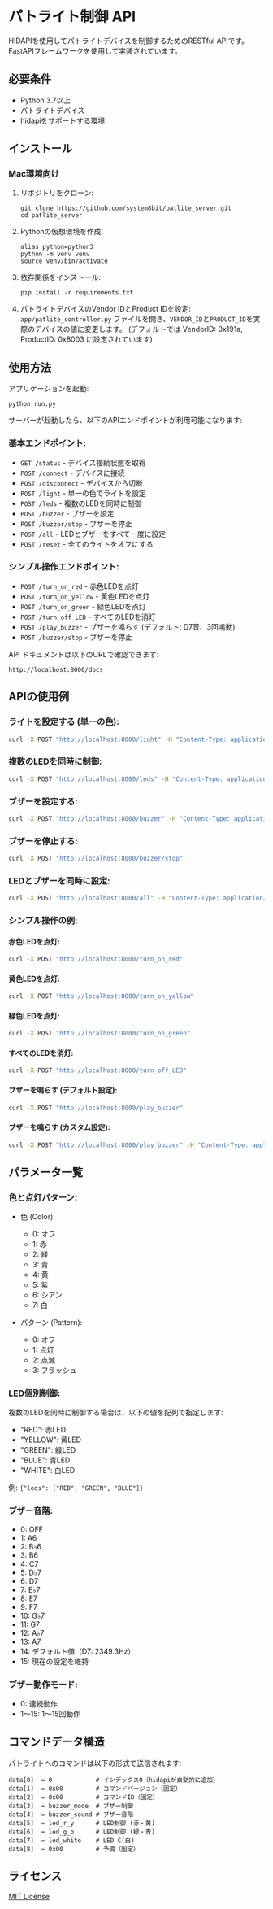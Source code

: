 # パトライト制御 API

HIDAPIを使用してパトライトデバイスを制御するためのRESTful APIです。FastAPIフレームワークを使用して実装されています。

## 必要条件

- Python 3.7以上
- パトライトデバイス
- hidapiをサポートする環境

## インストール

### Mac環境向け

1. リポジトリをクローン:
   ```
   git clone https://github.com/system8bit/patlite_server.git
   cd patlite_server
   ```

2. Pythonの仮想環境を作成:
   ```
   alias python=python3
   python -m venv venv
   source venv/bin/activate
   ```

3. 依存関係をインストール:
   ```
   pip install -r requirements.txt
   ```

4. パトライトデバイスのVendor IDとProduct IDを設定:
   `app/patlite_controller.py` ファイルを開き、`VENDOR_ID`と`PRODUCT_ID`を実際のデバイスの値に変更します。
   (デフォルトでは VendorID: 0x191a, ProductID: 0x8003 に設定されています)

## 使用方法

アプリケーションを起動:
```
python run.py
```

サーバーが起動したら、以下のAPIエンドポイントが利用可能になります:

### 基本エンドポイント:
- `GET /status` - デバイス接続状態を取得
- `POST /connect` - デバイスに接続
- `POST /disconnect` - デバイスから切断
- `POST /light` - 単一の色でライトを設定
- `POST /leds` - 複数のLEDを同時に制御
- `POST /buzzer` - ブザーを設定
- `POST /buzzer/stop` - ブザーを停止
- `POST /all` - LEDとブザーをすべて一度に設定
- `POST /reset` - 全てのライトをオフにする

### シンプル操作エンドポイント:
- `POST /turn_on_red` - 赤色LEDを点灯
- `POST /turn_on_yellow` - 黄色LEDを点灯
- `POST /turn_on_green` - 緑色LEDを点灯
- `POST /turn_off_LED` - すべてのLEDを消灯
- `POST /play_buzzer` - ブザーを鳴らす (デフォルト: D7音、3回鳴動)
- `POST /buzzer/stop` - ブザーを停止

API ドキュメントは以下のURLで確認できます:
```
http://localhost:8000/docs
```

## APIの使用例

### ライトを設定する (単一の色):
```bash
curl -X POST "http://localhost:8000/light" -H "Content-Type: application/json" -d '{"color": 1, "pattern": 1}'
```

### 複数のLEDを同時に制御:
```bash
curl -X POST "http://localhost:8000/leds" -H "Content-Type: application/json" -d '{"leds": ["RED", "BLUE"]}'
```

### ブザーを設定する:
```bash
curl -X POST "http://localhost:8000/buzzer" -H "Content-Type: application/json" -d '{"sound": 6, "mode": 1}'
```

### ブザーを停止する:
```bash
curl -X POST "http://localhost:8000/buzzer/stop"
```

### LEDとブザーを同時に設定:
```bash
curl -X POST "http://localhost:8000/all" -H "Content-Type: application/json" -d '{"leds": ["RED", "GREEN"], "buzzer_sound": 6, "buzzer_mode": 3}'
```

### シンプル操作の例:

#### 赤色LEDを点灯:
```bash
curl -X POST "http://localhost:8000/turn_on_red"
```

#### 黄色LEDを点灯:
```bash
curl -X POST "http://localhost:8000/turn_on_yellow"
```

#### 緑色LEDを点灯:
```bash
curl -X POST "http://localhost:8000/turn_on_green"
```

#### すべてのLEDを消灯:
```bash
curl -X POST "http://localhost:8000/turn_off_LED"
```

#### ブザーを鳴らす (デフォルト設定):
```bash
curl -X POST "http://localhost:8000/play_buzzer"
```

#### ブザーを鳴らす (カスタム設定):
```bash
curl -X POST "http://localhost:8000/play_buzzer" -H "Content-Type: application/json" -d '{"sound": 4, "mode": 5}'
```

## パラメータ一覧

### 色と点灯パターン:
- 色 (Color):
  - 0: オフ
  - 1: 赤
  - 2: 緑
  - 3: 青
  - 4: 黄
  - 5: 紫
  - 6: シアン
  - 7: 白

- パターン (Pattern):
  - 0: オフ
  - 1: 点灯
  - 2: 点滅
  - 3: フラッシュ

### LED個別制御:
複数のLEDを同時に制御する場合は、以下の値を配列で指定します:
- "RED": 赤LED
- "YELLOW": 黄LED
- "GREEN": 緑LED
- "BLUE": 青LED
- "WHITE": 白LED

例: `{"leds": ["RED", "GREEN", "BLUE"]}`

### ブザー音階:
- 0: OFF
- 1: A6
- 2: B♭6
- 3: B6
- 4: C7
- 5: D♭7
- 6: D7
- 7: E♭7
- 8: E7
- 9: F7
- 10: G♭7
- 11: G7
- 12: A♭7
- 13: A7
- 14: デフォルト値（D7: 2349.3Hz）
- 15: 現在の設定を維持

### ブザー動作モード:
- 0: 連続動作
- 1〜15: 1〜15回動作

## コマンドデータ構造

パトライトへのコマンドは以下の形式で送信されます:

```
data[0]  = 0            # インデックス0（hidapiが自動的に追加）
data[1]  = 0x00         # コマンドバージョン（固定）
data[2]  = 0x00         # コマンドID（固定）
data[3]  = buzzer_mode  # ブザー制御
data[4]  = buzzer_sound # ブザー音階
data[5]  = led_r_y      # LED制御 (赤・黄)
data[6]  = led_g_b      # LED制御 (緑・青)
data[7]  = led_white    # LED C(白)
data[8]  = 0x00         # 予備（固定）
```

## ライセンス

[MIT License](LICENSE) 